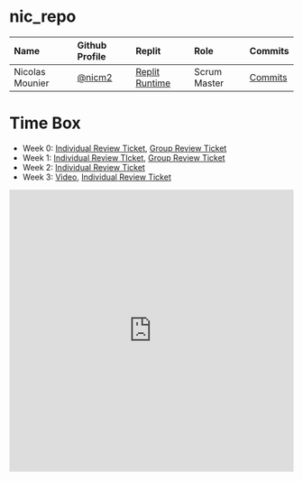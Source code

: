 # nic_repo 

Name | Github Profile | Replit | Role | Commits |
| :---- | :---- | :---- | :---- | :---- |
| Nicolas Mounier | [@nicm2](https://github.com/nicm2) | [Replit Runtime](https://replit.com/@nicm21/nicrepo-3) | Scrum Master | [Commits](https://github.com/Reem57/n224-too/graphs/contributors) |

# Time Box 

- Week 0: [Individual Review Ticket](https://github.com/nicm2/nic_repo/issues/1), [Group Review Ticket](https://github.com/Reem57/n224-too/issues/1)
- Week 1: [Individual Review TIcket](https://github.com/nicm2/nic_repo/issues/2), [Group Review Ticket](https://github.com/Reem57/n224-too/issues/6)
- Week 2: [Individual Review Ticket](https://github.com/nicm2/nic_repo/issues/3)
- Week 3: [Video](https://drive.google.com/file/d/1uGf_gzjtKPTib-8-TlhG37i0cuMc2jGm/view), [Individual Review Ticket](https://github.com/nicm2/nic_repo/issues/5)
<iframe frameborder="0" width="100%" height="500px" src="https://replit.com/@nicm21/nicrepo-3?embed=true"></iframe>
